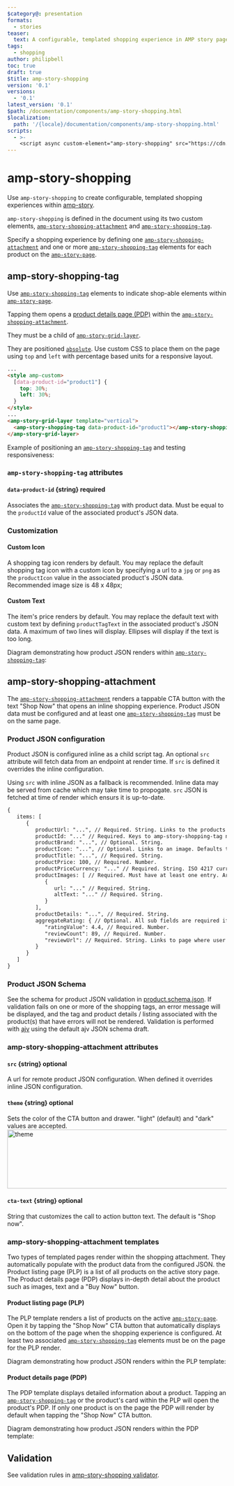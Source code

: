 ```yaml
---
$category@: presentation
formats:
  - stories
teaser:
  text: A configurable, templated shopping experience in AMP story pages.
tags:
  - shopping
author: philipbell
toc: true
draft: true
$title: amp-story-shopping
version: '0.1'
versions:
  - '0.1'
latest_version: '0.1'
$path: /documentation/components/amp-story-shopping.html
$localization:
  path: '/{locale}/documentation/components/amp-story-shopping.html'
scripts:
  - >-
    <script async custom-element="amp-story-shopping" src="https://cdn.ampproject.org/v0/amp-story-shopping-0.1.js"></script>
---
```


# amp-story-shopping

<amp-img alt="An example of amp story shopping tag in each type of configuration" src="https://user-images.githubusercontent.com/3860311/152416815-61a63a88-76c0-4ae8-9300-a7ad277dbe7a.jpg" layout="intrinsic" width="806" height="428">

Use `amp-story-shopping` to create configurable, templated shopping experiences within [amp-story](https://amp.dev/documentation/components/amp-story/?format=stories).

`amp-story-shopping` is defined in the document using its two custom elements, [`amp-story-shopping-attachment`](#amp-story-shopping-attachment) and [`amp-story-shopping-tag`](#amp-story-shopping-tag).

Specify a shopping experience by defining one [`amp-story-shopping-attachment`](#amp-story-shopping-attachment) and one or more [`amp-story-shopping-tag`](#amp-story-shopping-tag) elements for each product on the [`amp-story-page`](https://amp.dev/documentation/components/amp-story-page/?format=stories).

## amp-story-shopping-tag

<amp-img alt="An example of amp-story-shopping-tag in each type of configuration" src="https://user-images.githubusercontent.com/3860311/155754637-3403a9dd-c4c9-44f3-ad6d-e4d166d30ad2.gif" layout="intrinsic" width="844" height="102">

Use [`amp-story-shopping-tag`](#amp-story-shopping-tag) elements to indicate shop-able elements within [`amp-story-page`](https://amp.dev/documentation/components/amp-story-page/?format=stories).

Tapping them opens a [product details page (PDP)](<#product-details-page-(PDP)>) within the [`amp-story-shopping-attachment`](#amp-story-shopping-attachment).

They must be a child of [`amp-story-grid-layer`](https://amp.dev/documentation/components/amp-story-grid-layer/).

They are positioned [`absolute`](https://developer.mozilla.org/en-US/docs/Web/CSS/position#values). Use custom CSS to place them on the page using `top` and `left` with percentage based units for a responsive layout.

```html
...
<style amp-custom>
  [data-product-id="product1"] {
    top: 30%;
    left: 30%;
  }
</style>
...
<amp-story-grid-layer template="vertical">
  <amp-story-shopping-tag data-product-id="product1"></amp-story-shopping-tag>
</amp-story-grid-layer>
```

Example of positioning an [`amp-story-shopping-tag`](#amp-story-shopping-tag) and testing responsiveness:
<amp-img alt="An example of positioning an `amp-story-shopping-tag` and teseting responsiveness" src="https://user-images.githubusercontent.com/3860311/155751130-558b5ab6-1db3-4ca7-b913-4be4761fdb29.gif" layout="intrinsic" width="840" height="543">

### `amp-story-shopping-tag` attributes

#### `data-product-id` {string} required

Associates the [`amp-story-shopping-tag`](#amp-story-shopping-tag) with product data.
Must be equal to the `productId` value of the associated product's JSON data.

### Customization

#### Custom Icon

<amp-img alt="An example of a custom icon in an amp story shopping tag" src="https://user-images.githubusercontent.com/3860311/155755923-92261f23-0e23-4ec7-9d6c-c1c7b62882d7.png" layout="intrinsic" width="129" height="46">

A shopping tag icon renders by default.
You may replace the default shopping tag icon with a custom icon by specifying a url to a `jpg` or `png` as the `productIcon` value in the associated product's JSON data.
Recommended image size is 48 x 48px;

#### Custom Text

<amp-img alt="An example of custom text in amp story shopping tag" src="https://user-images.githubusercontent.com/3860311/155756003-4f4b9967-d40d-452e-99f2-ca445ac65a3b.png" layout="intrinsic" width="182" height="54">

The item's price renders by default.
You may replace the default text with custom text by defining `productTagText` in the associated product's JSON data.
A maximum of two lines will display.
Ellipses will display if the text is too long.

Diagram demonstrating how product JSON renders within [`amp-story-shopping-tag`](#amp-story-shopping-tag):
<amp-img alt="A diagram of product data rendering in amp story shopping tag" src="https://user-images.githubusercontent.com/3860311/155763007-92858806-44df-41fa-8804-f0767741e28a.jpg" layout="intrinsic" width="806" height="411">

## amp-story-shopping-attachment

<amp-img alt="An example of opening the attachment and navigating through an amp story shopping attachment" src="https://user-images.githubusercontent.com/3860311/155758474-3fa4e666-c1a9-44d3-bbf6-61dc3fe16498.gif" layout="intrinsic" width="338" height="548">

The [`amp-story-shopping-attachment`](#amp-story-shopping-attachment) renders a tappable CTA button with the text "Shop Now" that opens an inline shopping experience.
Product JSON data must be configured and at least one [`amp-story-shopping-tag`](#amp-story-shopping-tag) must be on the same page.

### Product JSON configuration

Product JSON is configured inline as a child script tag. An optional `src` attribute will fetch data from an endpoint at render time. If `src` is defined it overrides the inline configuration.

Using `src` with inline JSON as a fallback is recommended.
Inline data may be served from cache which may take time to propogate. `src` JSON is fetched at time of render which ensurs it is up-to-date.

```html
{
   items: [
      {
         productUrl: "...", // Required. String. Links to the products website.
         productId: "..." // Required. Keys to amp-story-shopping-tag nodes.
         productBrand: "...", // Optional. String.
         productIcon: "...", // Optional. Links to an image. Defaults to a shopping bag icon.
         productTitle: "...", // Required. String.
         productPrice: 100, // Required. Number.
         productPriceCurrency: "..." // Required. String. ISO 4217 currency code used to display the correct currency symbol.
         productImages: [ // Required. Must have at least one entry. Array of objects.
            {
               url: "..." // Required. String.
               altText: "..." // Required. String.
            }
         ],
         productDetails: "...", // Required. String.
         aggregateRating: { // Optional. All sub fields are required if defined.
            "ratingValue": 4.4, // Required. Number.
            "reviewCount": 89, // Required. Number.
            "reviewUrl": // Required. String. Links to page where user can read reviews.
         }
      }
   ]
}
```

### Product JSON Schema

See the schema for product JSON validation in [product.schema.json](https://github.com/ampproject/amphtml/blob/main/examples/amp-story/shopping/product.schema.json).
If validation fails on one or more of the shopping tags, an error message will be displayed, and the tag and product details / listing associated with the product(s) that have errors will not be rendered.
Validation is performed with [ajv](https://ajv.js.org/json-schema.html) using the default ajv JSON schema draft.

### amp-story-shopping-attachment attributes

#### `src` {string} optional

A url for remote product JSON configuration. When defined it overrides inline JSON configuration.

#### `theme` {string} optional

Sets the color of the CTA button and drawer.
"light" (default) and "dark" values are accepted.
<img alt="theme" src="https://user-images.githubusercontent.com/3860311/161297644-f25837e0-82ec-4960-a219-edfaf7d09fd9.png"
layout="intrinsic" width="800" height="135">

#### `cta-text` {string} optional

String that customizes the call to action button text. The default is "Shop now".

### amp-story-shopping-attachment templates

Two types of templated pages render within the shopping attachment. They automatically populate with the product data from the configured JSON. the Product listing page (PLP) is a list of all products on the active story page. The Product details page (PDP) displays in-depth detail about the product such as images, text and a "Buy Now" button.

#### Product listing page (PLP)

<amp-img alt="An example of a product listing page" src="https://user-images.githubusercontent.com/3860311/155760155-a27dfeed-0ae4-4e95-b043-cab1a47ec4e4.png" layout="intrinsic" width="335" height="547">

The PLP template renders a list of products on the active [`amp-story-page`](https://amp.dev/documentation/components/amp-story-page/?format=stories).
Open it by tapping the "Shop Now" CTA button that automatically displays on the bottom of the page when the shopping experience is configured.
At least two associated [`amp-story-shopping-tag`](#amp-story-shopping-tag) elements must be on the page for the PLP render.

Diagram demonstrating how product JSON renders within the PLP template:
<amp-img alt="A diagram of product data rendering in the PLP template" src="https://user-images.githubusercontent.com/3860311/160697611-f0e8cfd3-5470-4d0b-b24c-003b9ddec860.jpg" layout="intrinsic" width="806" height="633">

#### Product details page (PDP)

<amp-img alt="An example of a product details page" src="https://user-images.githubusercontent.com/3860311/161086888-9ac081c2-642d-466c-bf36-1ac6169ce764.png" layout="intrinsic" width="335" height="536">

The PDP template displays detailed information about a product.
Tapping an [`amp-story-shopping-tag`](#amp-story-shopping-tag) or the product's card within the PLP will open the product's PDP.
If only one product is on the page the PDP will render by default when tapping the "Shop Now" CTA button.

Diagram demonstrating how product JSON renders within the PDP template:
<amp-img alt="A diagram of product data rendering in the PDP template" src="https://user-images.githubusercontent.com/3860311/160697640-44bb55c5-3e26-48fd-b2ae-d16a05f71038.jpg" layout="intrinsic" width="806" height="425">

## Validation

See validation rules in [amp-story-shopping validator](https://github.com/ampproject/amphtml/blob/main/extensions/amp-story-shopping/validator-amp-story-shopping.protoascii).
